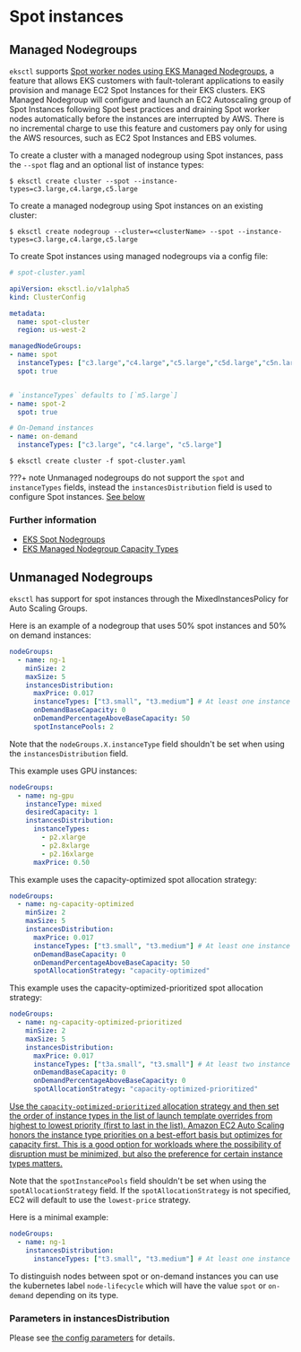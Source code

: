 # Spot instances

## Managed Nodegroups

`eksctl` supports [Spot worker nodes using EKS Managed Nodegroups][eks-user-guide], a feature that allows EKS customers with
fault-tolerant applications to easily provision and manage EC2 Spot Instances for their EKS clusters.
EKS Managed Nodegroup will configure and launch an EC2 Autoscaling group of Spot Instances following Spot best
practices and draining Spot worker nodes automatically before the instances are interrupted by AWS. There is no
incremental charge to use this feature and customers pay only for using the AWS resources, such as EC2 Spot Instances
and EBS volumes.

To create a cluster with a managed nodegroup using Spot instances, pass the `--spot` flag and an optional list of instance types:

```console
$ eksctl create cluster --spot --instance-types=c3.large,c4.large,c5.large
```

To create a managed nodegroup using Spot instances on an existing cluster:

```console
$ eksctl create nodegroup --cluster=<clusterName> --spot --instance-types=c3.large,c4.large,c5.large
```

To create Spot instances using managed nodegroups via a config file:

```yaml
# spot-cluster.yaml

apiVersion: eksctl.io/v1alpha5
kind: ClusterConfig

metadata:
  name: spot-cluster
  region: us-west-2

managedNodeGroups:
- name: spot
  instanceTypes: ["c3.large","c4.large","c5.large","c5d.large","c5n.large","c5a.large"]
  spot: true


# `instanceTypes` defaults to [`m5.large`]
- name: spot-2
  spot: true

# On-Demand instances
- name: on-demand
  instanceTypes: ["c3.large", "c4.large", "c5.large"]

```

```console
$ eksctl create cluster -f spot-cluster.yaml
```

???+ note
    Unmanaged nodegroups do not support the `spot` and `instanceTypes` fields, instead the `instancesDistribution` field
    is used to configure Spot instances. [See below](spot-instances.md#unmanaged-nodegroups)


### Further information

- [EKS Spot Nodegroups][eks-user-guide]
- [EKS Managed Nodegroup Capacity Types](https://docs.aws.amazon.com/eks/latest/userguide/managed-node-groups.html#managed-node-group-capacity-types)

[eks-user-guide]: https://aws.amazon.com/blogs/containers/amazon-eks-now-supports-provisioning-and-managing-ec2-spot-instances-in-managed-node-groups/



## Unmanaged Nodegroups
`eksctl` has support for spot instances through the MixedInstancesPolicy for Auto Scaling Groups.

Here is an example of a nodegroup that uses 50% spot instances and 50% on demand instances:

```yaml
nodeGroups:
  - name: ng-1
    minSize: 2
    maxSize: 5
    instancesDistribution:
      maxPrice: 0.017
      instanceTypes: ["t3.small", "t3.medium"] # At least one instance type should be specified
      onDemandBaseCapacity: 0
      onDemandPercentageAboveBaseCapacity: 50
      spotInstancePools: 2
```

Note that the `nodeGroups.X.instanceType` field shouldn't be set when using the `instancesDistribution` field.

This example uses GPU instances:

```yaml
nodeGroups:
  - name: ng-gpu
    instanceType: mixed
    desiredCapacity: 1
    instancesDistribution:
      instanceTypes:
        - p2.xlarge
        - p2.8xlarge
        - p2.16xlarge
      maxPrice: 0.50
```

This example uses the capacity-optimized spot allocation strategy:

```yaml
nodeGroups:
  - name: ng-capacity-optimized
    minSize: 2
    maxSize: 5
    instancesDistribution:
      maxPrice: 0.017
      instanceTypes: ["t3.small", "t3.medium"] # At least one instance type should be specified
      onDemandBaseCapacity: 0
      onDemandPercentageAboveBaseCapacity: 50
      spotAllocationStrategy: "capacity-optimized"
```

This example uses the capacity-optimized-prioritized spot allocation strategy:

```yaml
nodeGroups:
  - name: ng-capacity-optimized-prioritized
    minSize: 2
    maxSize: 5
    instancesDistribution:
      maxPrice: 0.017
      instanceTypes: ["t3a.small", "t3.small"] # At least two instance types should be specified
      onDemandBaseCapacity: 0
      onDemandPercentageAboveBaseCapacity: 0
      spotAllocationStrategy: "capacity-optimized-prioritized"
```

[Use the `capacity-optimized-prioritized` allocation strategy and then set the order of instance types in the list of launch template overrides from highest to lowest priority (first to last in the list). Amazon EC2 Auto Scaling honors the instance type priorities on a best-effort basis but optimizes for capacity first. This is a good option for workloads where the possibility of disruption must be minimized, but also the preference for certain instance types matters.](https://docs.aws.amazon.com/autoscaling/ec2/userguide/asg-purchase-options.html#asg-spot-strategy)

Note that the `spotInstancePools` field shouldn't be set when using the `spotAllocationStrategy` field. If the `spotAllocationStrategy` is not specified, EC2 will default to use the `lowest-price` strategy.

Here is a minimal example:

```yaml
nodeGroups:
  - name: ng-1
    instancesDistribution:
      instanceTypes: ["t3.small", "t3.medium"] # At least one instance type should be specified
```

To distinguish nodes between spot or on-demand instances you can use the kubernetes label `node-lifecycle` which will have the value `spot` or `on-demand` depending on its type.

### Parameters in instancesDistribution

Please see [the config parameters](/usage/schema/#nodeGroups-instancesDistribution) for details.
